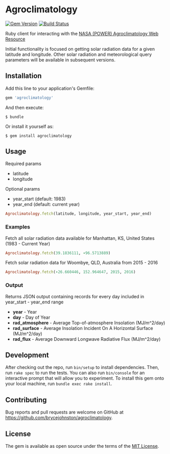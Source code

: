 # Agroclimatology
[![Gem Version](https://badge.fury.io/rb/agroclimatology.svg)](https://badge.fury.io/rb/agroclimatology)
[![Build Status](https://travis-ci.org/brycejohnston/agroclimatology.svg?branch=master)](https://travis-ci.org/brycejohnston/agroclimatology)

Ruby client for interacting with the [NASA (POWER) Agroclimatology Web Resource](http://power.larc.nasa.gov/cgi-bin/agro.cgi)

Initial functionality is focused on getting solar radiation data
for a given latitude and longitude. Other solar radiation and meteorological query parameters will be available in subsequent versions.

## Installation

Add this line to your application's Gemfile:

```ruby
gem 'agroclimatology'
```

And then execute:

    $ bundle

Or install it yourself as:

    $ gem install agroclimatology

## Usage

Required params
- latitude
- longitude

Optional params
- year_start (default: 1983)
- year_end (default: current year)

```ruby
Agroclimatology.fetch(latitude, longitude, year_start, year_end)
```

### Examples

Fetch all solar radiation data available for Manhattan, KS, United States (1983 - Current Year)
```ruby
Agroclimatology.fetch(39.1836111, -96.5713889)
```

Fetch solar radiation data for Woombye, QLD, Australia from 2015 - 2016
```ruby
Agroclimatology.fetch(-26.660446, 152.964647, 2015, 2016)
```

### Output

Returns JSON output containing records for every day included in year_start - year_end range
- **year**                - Year
- **day**                 - Day of Year
- **rad_atmosphere** - Average Top-of-atmosphere Insolation (MJ/m^2/day)
- **rad_surface** - Average Insolation Incident On A Horizontal Surface (MJ/m^2/day)  
- **rad_flux** - Average Downward Longwave Radiative Flux (MJ/m^2/day)  

## Development

After checking out the repo, run `bin/setup` to install dependencies. Then, run `rake spec` to run the tests. You can also run `bin/console` for an interactive prompt that will allow you to experiment. To install this gem onto your local machine, run `bundle exec rake install`.

## Contributing

Bug reports and pull requests are welcome on GitHub at https://github.com/brycejohnston/agroclimatology.

## License

The gem is available as open source under the terms of the [MIT License](http://opensource.org/licenses/MIT).
